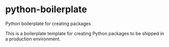 # python-boilerplate
Python boilerplate for creating packages

This is a boilerplate template for creating Python packages to be shipped in a production environment.
